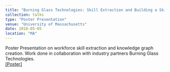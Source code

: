 ```yaml
---
title: "Burning Glass Technologies: Skill Extraction and Building a Skill Knowledge Graph"
collection: talks
type: "Poster Presentation"
venue: "University of Massachusetts"
date: 2018-05-05
location: "MA"
---
```


Poster Presentation on workforce skill extraction and knowledge graph creation. Work done in collaboration with industry partners Burning Glass Technologies. <br> <a href ="/files/skill-extraction.pdf">[Poster]</a>


